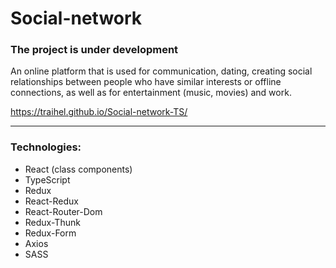 # Social-network

### The project is under development

An online platform that is used for communication, dating, creating social relationships between people who have similar
interests or offline connections, as well as for entertainment (music, movies) and work.

https://traihel.github.io/Social-network-TS/

---

### Technologies:

- React (class components)
- TypeScript
- Redux
- React-Redux
- React-Router-Dom
- Redux-Thunk
- Redux-Form
- Axios
- SASS